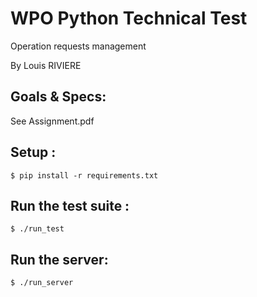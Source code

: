 # WPO Python Technical Test

Operation requests management

By Louis RIVIERE


## Goals & Specs:
See Assignment.pdf

## Setup :
    $ pip install -r requirements.txt

## Run the test suite :
    $ ./run_test

## Run the server:
    $ ./run_server

